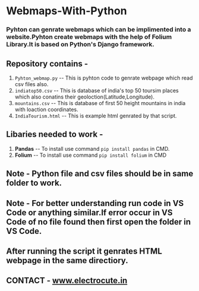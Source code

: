 # Webmaps-With-Python

### Pyhton can genrate webmaps which can be implimented into a website.Pyhton create webmaps with the help of Folium Library.It is based on Python's Django framework.


## Repository contains - 
1. `Pyhton_webmap.py`   -- This is pyhton code to genrate webpage which read csv files also.
2. `indiatop50.csv`     -- This is database of india's top 50 toursim places which also conatins their geoloction(Latitude,Longitude).
3. `mountains.csv`      -- This is database of first 50 height mountains in india with loaction coordinates.
4. `IndiaTourism.html`       -- This is example html genrated by that script.


## Libaries needed to work -
1. **Pandas** -- To install use command `pip install pandas` in CMD.
2. **Folium** -- To install use command `pip install folium` in CMD

## Note - Python file and csv files should be in same folder to work. 
## Note - For better understanding run code in VS Code or anything similar.If error occur in VS Code of no file found then first open the folder in VS Code.
## After running the script it genrates HTML webpage in the same directiory.

## CONTACT - www.electrocute.in
